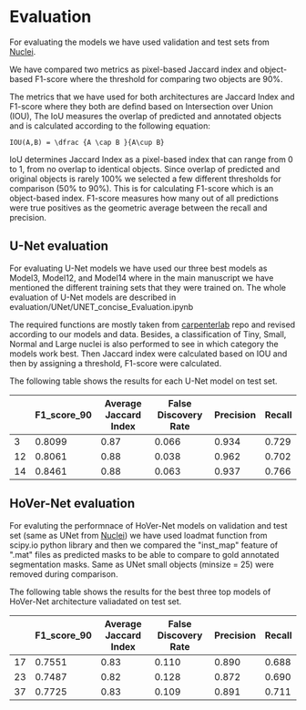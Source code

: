 # Evaluation

For evaluating the models we have used validation and test sets from  [Nuclei](https://www.sciencedirect.com/science/article/pii/S2352340922009726).

We have compared two metrics as pixel-based Jaccard index and object-based F1-score where the threshold for comparing two objects are 90%.

The metrics that we have used for both architectures are Jaccard Index and F1-score where they both are defind based on Intersection over Union (IOU),
The IoU measures the overlap of predicted and annotated objects and is calculated according to the following equation:

```{math}
IOU(A,B) = \dfrac {A \cap B }{A\cup B}
```

IoU determines Jaccard Index as a pixel-based index that can range from 0 to 1, from no overlap to identical objects. 
Since overlap of predicted and original objects is rarely 100\% we selected a few different thresholds for comparison (50\% to 90\%). This is for calculating F1-score which is an object-based index. F1-score measures how many out of all predictions were true positives as the geometric average between the recall and precision.


## U-Net evaluation

For evaluating U-Net models we have used our three best models as Model3, Model12, and Model14 where in the main manuscript we have mentioned 
the different training sets that they were trained on. 
The whole evaluation of U-Net models are described in evaluation/UNet/UNET_concise_Evaluation.ipynb

The required functions are mostly taken from  [carpenterlab](https://github.com/carpenterlab/unet4nuclei.git) repo and revised according to our models and data.
Besides, a classification of Tiny, Small, Normal and Large nuclei is also performed to see in which category the models work best.
Then Jaccard index were calculated based on IOU and then by assigning a threshold, F1-score were calculated.

The following table shows the results for each U-Net model on test set.




|   |F1_score_90   | Average Jaccard Index    |  False Discovery Rate |  Precision  | Recall |
|---|--------------|--------------------------|----------------------|-------------|--------|
|3  | 0.8099       | 0.87                     | 0.066                |    0.934    |  0.729 |
|12 | 0.8061       | 0.88                     | 0.038                |    0.962    |  0.702 |
|14 | 0.8461       | 0.88                     | 0.063                |    0.937    |  0.766 |


## HoVer-Net evaluation

For evaluting the performnace of HoVer-Net models on validation and test set (same as UNet from [Nuclei](https://www.sciencedirect.com/science/article/pii/S2352340922009726))
we have used loadmat function from scipy.io python library and then we compared the "inst_map" feature of ".mat" files as predicted masks to be able to compare to gold annotated segmentation masks.
Same as UNet small objects (minsize = 25) were removed during comparison. 


The following table shows the results for the best three top models of  HoVer-Net architecture valiadated on test set.


|   |F1_score_90   | Average Jaccard Index    |  False Discovery Rate |  Precision  | Recall |
|---|--------------|--------------------------|----------------------|-------------|--------|
|17 | 0.7551       | 0.83                     | 0.110                |    0.890    |  0.688 |
|23 | 0.7487       | 0.82                     | 0.128                |    0.872    |  0.690 |
|37 | 0.7725       | 0.83                     | 0.109                |    0.891    |  0.711 |